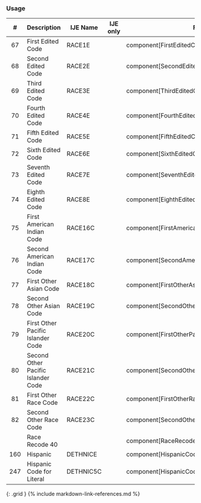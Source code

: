 ### Usage


| **#** |  **Description**   |  **IJE Name**   | IJE only |  **Field**  |  **Type**  | **Value Set**  |
| :---------: | ------------- | ------------ | :----------: |---------- | -------- | -------- |
| 67 | First Edited Code | RACE1E| |component[FirstEditedCode].value |  |  | 
| 68 | Second Edited Code | RACE2E| |component[SecondEditedCode].value | codeable | [RaceCodeVS] | 
| 69 | Third Edited Code | RACE3E| |component[ThirdEditedCode].value | codeable | [RaceCodeVS] | 
| 70 | Fourth Edited Code | RACE4E| |component[FourthEditedCode].value | codeable | [RaceCodeVS] | 
| 71 | Fifth Edited Code | RACE5E| |component[FifthEditedCode].value | codeable | [RaceCodeVS] | 
| 72 | Sixth Edited Code | RACE6E| |component[SixthEditedCode].value | codeable | [RaceCodeVS] | 
| 73 | Seventh Edited Code | RACE7E| |component[SeventhEditedCode].value | codeable | [RaceCodeVS] | 
| 74 | Eighth Edited Code | RACE8E| |component[EighthEditedCode].value | codeable | [RaceCodeVS] | 
| 75 | First American Indian Code | RACE16C| |component[FirstAmericanIndianCode].value | codeable | [RaceCodeVS] | 
| 76 | Second American Indian Code | RACE17C| |component[SecondAmericanIndianCode].value | codeable | [RaceCodeVS] | 
| 77 | First Other Asian Code | RACE18C| |component[FirstOtherAsianCode].value | codeable | [RaceCodeVS] | 
| 78 | Second Other Asian Code | RACE19C| |component[SecondOtherAsianCode].value | codeable | [RaceCodeVS] | 
| 79 | First Other Pacific Islander Code | RACE20C| |component[FirstOtherPacificIslanderCode].value | codeable | [RaceCodeVS] | 
| 80 | Second Other Pacific Islander Code | RACE21C| |component[SecondOtherPacificIslanderCode].value | codeable | [RaceCodeVS] | 
| 81 | First Other Race Code | RACE22C| |component[FirstOtherRaceCode].value | codeable | [RaceCodeVS] | 
| 82 | Second Other Race Code | RACE23C| |component[SecondOtherRaceCode].value | codeable | [RaceCodeVS] | 
| <NA> | Race Recode 40  | <NO IJE MAPPING>| |component[RaceRecode40].value | codeable | [RaceRecord40VS] | 
| 160 | Hispanic | DETHNICE | |component[HispanicCode].value | codeable | [HispanicOriginVS] | 
| 247 | Hispanic Code for Literal | DETHNIC5C| |component[HispanicCodeForLiteral].value | codeable | [HispanicOriginVS] | 
{: .grid }
{% include markdown-link-references.md %}
